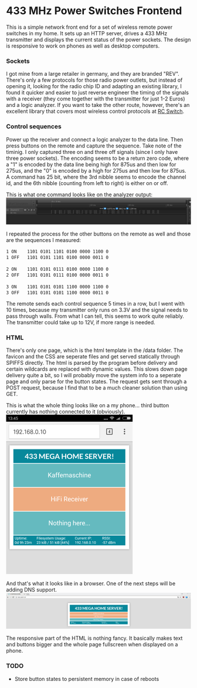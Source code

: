 # 433 MHz Power Switches Frontend

This is a simple network front end for a set of wireless remote power switches in my home. It sets up an HTTP server, drives a 433 MHz transmitter and displays the current status of the power sockets. The design is responsive to work on phones as well as desktop computers.

### Sockets
I got mine from a large retailer in germany, and they are branded "REV". There's only a few protocols for those radio power outlets, but instead of opening it, looking for the radio chip ID and adapting an existing library, I found it quicker and easier to just reverse engineer the timing of the signals with a receiver (they come together with the transmitter for just 1-2 Euros) and a logic analyzer. If you want to take the other route, however, there's an excellent library that covers most wireless control protocols at [RC Switch](https://github.com/sui77/rc-switch).

### Control sequences
Power up the receiver and connect a logic analyzer to the data line. Then press buttons on the remote and capture the sequence. Take note of the timinig. I only captured three on and three off signals (since I only have three power sockets). The encoding seems to be a return zero code, where a "1" is encoded by the data line being high for 875us and then low for 275us, and the "0" is encoded by a high for 275us and then low for 875us. A command has 25 bit, where the 3rd nibble
seems to encode the channel id, and the 6th nibble (counting from left to right) is either on or off.

This is what one command looks like on the analyzer output:
![Sample trace output](/images/trace_1_on.png)

I repeated the process for the other buttons on the remote as well and those are the sequences I measured:

    1 ON    1101 0101 1101 0100 0000 1100 0
    1 OFF   1101 0101 1101 0100 0000 0011 0

    2 ON    1101 0101 0111 0100 0000 1100 0
    2 OFF   1101 0101 0111 0100 0000 0011 0

    3 ON    1101 0101 0101 1100 0000 1100 0
    3 OFF   1101 0101 0101 1100 0000 0011 0

The remote sends each control sequence 5 times in a row, but I went with 10 times, because my transmitter only runs on 3.3V and the signal needs to pass through walls. From what I can tell, this seems to work quite reliably. The transmitter could take up to 12V, if more range is needed.

### HTML
There's only one page, which is the html template in the /data folder. The favicon and the CSS are seperate files and get served statically through SPIFFS directly. The html is parsed by the program before delivery and certain wildcards are replaced with dynamic values. This slows down page delivery quite a bit, so I will probably move the system info to a seperate page and only parse for the button states. The request gets sent through a POST request, because I find that to be a much cleaner solution than using GET.

This is what the whole thing looks like on a my phone... third button currently has nothing connected to it (obviously).
![Page on phone](/images/page_phone.png)

And that's what it looks like in a browser. One of the next steps will be adding DNS support.
![Page on phone](/images/page_desktop.png)

The responsive part of the HTML is nothing fancy. It basically makes text and buttons bigger and the whole page fullscreen when displayed on a phone.

### TODO
- Store button states to persistent memory in case of reboots
